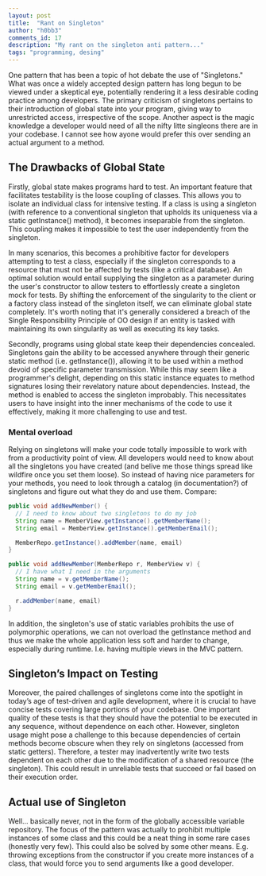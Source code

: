 ```yaml
---
layout: post
title:  "Rant on Singleton"
author: "h0bb3"
comments_id: 17
description: "My rant on the singleton anti pattern..."
tags: "programming, desing"
---
```


One pattern that has been a topic of hot debate the use of "Singletons." What was once a widely accepted design pattern has long begun to be viewed under a skeptical eye, potentially rendering it a less desirable coding practice among developers. The primary criticism of singletons pertains to their introduction of global state into your program, giving way to unrestricted access, irrespective of the scope. Another aspect is the magic knowledge a developer would need of all the nifty litte singleons there are in your codebase. I cannot see how ayone would prefer this over sending an actual argument to a method.

## The Drawbacks of Global State
Firstly, global state makes programs hard to test. An important feature that facilitates testability is the loose coupling of classes. This allows you to isolate an individual class for intensive testing. If a class is using a singleton (with reference to a conventional singleton that upholds its uniqueness via a static getInstance() method), it becomes inseparable from the singleton. This coupling makes it impossible to test the user independently from the singleton.

In many scenarios, this becomes a prohibitive factor for developers attempting to test a class, especially if the singleton corresponds to a resource that must not be affected by tests (like a critical database). An optimal solution would entail supplying the singleton as a parameter during the user's constructor to allow testers to effortlessly create a singleton mock for tests. By shifting the enforcement of the singularity to the client or a factory class instead of the singleton itself, we can eliminate global state completely. It's worth noting that it's generally considered a breach of the Single Responsibility Principle of OO design if an entity is tasked with maintaining its own singularity as well as executing its key tasks.

Secondly, programs using global state keep their dependencies concealed. Singletons gain the ability to be accessed anywhere through their generic static method (i.e. getInstance()), allowing it to be used within a method devoid of specific parameter transmission. While this may seem like a programmer's delight, depending on this static instance equates to method signatures losing their revelatory nature about dependencies. Instead, the method is enabled to access the singleton improbably. This necessitates users to have insight into the inner mechanisms of the code to use it effectively, making it more challenging to use and test.

### Mental overload
Relying on singletons will make your code totally impossible to work with from a productivity point of view. All developers would need to know about all the singletons you have created (and belive me those things spread like wildfire once you set them loose). So instead of having nice parameters for your methods, you need to look through a catalog (in documentation?) of singletons and figure out what they do and use them. Compare:

```java
public void addNewMember() {
  // I need to know about two singletons to do my job
  String name = MemberView.getInstance().getMemberName();
  String email = MemberView.getInstance().getMemberEmail();

  MemberRepo.getInstance().addMember(name, email)
}
```

```java
public void addNewMember(MemberRepo r, MemberView v) {
  // I have what I need in the arguments
  String name = v.getMemberName();
  String email = v.getMemberEmail();

  r.addMember(name, email)
}
```

In addition, the singleton's use of static variables prohibits the use of polymorphic operations, we can not overload the getInstance method and thus we make the whole application less soft and harder to change, especially during runtime. I.e. having multiple views in the MVC pattern.


## Singleton’s Impact on Testing
Moreover, the paired challenges of singletons come into the spotlight in today’s age of test-driven and agile development, where it is crucial to have concise tests covering large portions of your codebase. One important quality of these tests is that they should have the potential to be executed in any sequence, without dependence on each other. However, singleton usage might pose a challenge to this because dependencies of certain methods become obscure when they rely on singletons (accessed from static getters). Therefore, a tester may inadvertently write two tests dependent on each other due to the modification of a shared resource (the singleton). This could result in unreliable tests that succeed or fail based on their execution order.

## Actual use of Singleton
Well... basically never, not in the form of the globally accessible variable repository. The focus of the pattern was actually to prohibit multiple instances of some class and this could be a neat thing in some rare cases (honestly very few). This could also be solved by some other means. E.g. throwing exceptions from the constructor if you create more instances of a class, that would force you to send arguments like a good developer.
